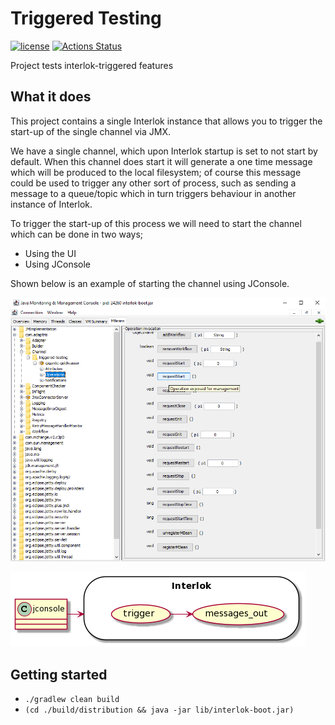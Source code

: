 # Triggered Testing

[![license](https://img.shields.io/github/license/interlok-testing/testing_triggered.svg)](https://github.com/interlok-testing/testing_triggered/blob/develop/LICENSE)
[![Actions Status](https://github.com/interlok-testing/testing_triggered/actions/workflows/gradle-build.yml/badge.svg)](https://github.com/interlok-testing/testing_triggered/actions/workflows/gradle-build.yml)

Project tests interlok-triggered features

## What it does

This project contains a single Interlok instance that allows you to trigger the start-up of the single channel via JMX.

We have a single channel, which upon Interlok startup is set to not start by default.
When this channel does start it will generate a one time message which will be produced to the local filesystem; of course this message could be used to trigger any other sort of process, such as sending a message to a queue/topic which in turn triggers behaviour in another instance of Interlok.

To trigger the start-up of this process we will need to start the channel which can be done in two ways;
 - Using the UI
 - Using JConsole

Shown below is an example of starting the channel using JConsole.

![jconsole diagram](/jconsole.png "jconsole diagram")

![triggered diagram](/triggered.png "triggered diagram")
 
## Getting started

* `./gradlew clean build`
* `(cd ./build/distribution && java -jar lib/interlok-boot.jar)`

